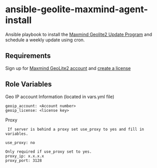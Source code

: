 # ansible-geolite-maxmind-agent-install
Ansible playbook to install the [Maxmind Geolite2 Update Program](https://dev.maxmind.com/geoip/updating-databases/?lang=en#using-geoip-update) and schedule a weekly update using cron.

## Requirements

Sign up for [Maxmind GeoLite2 account](https://www.maxmind.com/en/geolite2/signup?lang=en) and [create a license](https://www.maxmind.com/en/accounts/current/license-key?lang=en)

## Role Variables
Geo IP account Information (located in vars.yml file)

    geoip_account: <Account number> 
    geoip_license: <license key>

Proxy

     If server is behind a proxy set use_proxy to yes and fill in variables.

    use_proxy: no

    Only required if use_proxy set to yes.
    proxy_ip: x.x.x.x
    proxy_port: 3128